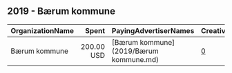 ## 2019 - Bærum kommune 
|OrganizationName|Spent|PayingAdvertiserNames|CreativeUrls|Impressions|Genders|AgeBrackets|CountryCodes|BillingAddresses|CandidateBallotInformation|
|:---|---:|:---|:---|---:|:---|:---|:---|:---|:---|
|Bærum kommune|200.00 USD|[Bærum kommune](2019/Bærum kommune.md)|[0](https://www.snap.com/political-ads/asset/33e523d9937b58cf441709a762f6e697dd84aaa923f673219b13d7ce96918aac?mediaType=mp4)|125,423||15-23|norway|NO||
